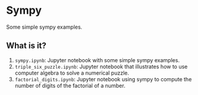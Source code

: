 # Sympy
Some simple sympy examples.

## What is it?
1. `sympy.ipynb`: Jupyter notebook with some simple sympy examples.
1. `triple_six_puzzle.ipynb`: Jupyter notebook that illustrates how to
    use computer algebra to solve a numerical puzzle.
1. `factorial_digits.ipynb`: Jupyter notebook using sympy to compute the
    number of digits of the factorial of a number.
